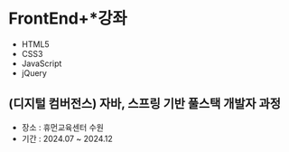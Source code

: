 # FrontEnd+*강좌
- HTML5
- CSS3
- JavaScript
- jQuery

## (디지털 컴버전스) 자바, 스프링 기반 풀스택 개발자 과정
- 장소 : 휴먼교육센터 수원
- 기간 : 2024.07 ~ 2024.12
